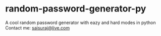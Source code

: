 # random-password-generator-py
A cool random password generator with eazy and hard modes in python
Contact me: saisuraj@live.com
